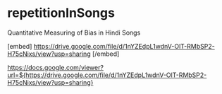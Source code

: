 # repetitionInSongs
Quantitative Measuring of Bias in Hindi Songs 


[embed] https://drive.google.com/file/d/1nYZEdpL1wdnV-OlT-RMbSP2-H75cNixs/view?usp=sharing [/embed]

https://docs.google.com/viewer?url=${https://drive.google.com/file/d/1nYZEdpL1wdnV-OlT-RMbSP2-H75cNixs/view?usp=sharing}
